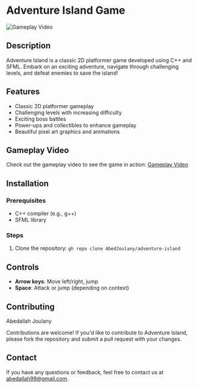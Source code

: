 # Adventure Island Game

![Gameplay Video](https://youtu.be/8tj5pTzx1Xg)

## Description

Adventure Island is a classic 2D platformer game developed using C++ and SFML. Embark on an exciting adventure, navigate through challenging levels, and defeat enemies to save the island!

## Features

- Classic 2D platformer gameplay
- Challenging levels with increasing difficulty
- Exciting boss battles
- Power-ups and collectibles to enhance gameplay
- Beautiful pixel art graphics and animations

## Gameplay Video

Check out the gameplay video to see the game in action: [Gameplay Video](https://youtu.be/8tj5pTzx1Xg)

## Installation

### Prerequisites

- C++ compiler (e.g., g++)
- SFML library

### Steps

1. Clone the repository:
```gh repo clone AbedJoulany/adventure-island```


## Controls

- **Arrow keys**: Move left/right, jump
- **Space**: Attack or jump (depending on context)

## Contributing
Abedallah Joulany

Contributions are welcome! If you'd like to contribute to Adventure Island, please fork the repository and submit a pull request with your changes.

## Contact

If you have any questions or feedback, feel free to contact us at [abedallah99@gmail.com](mailto:abedallah99@gmail.com).


